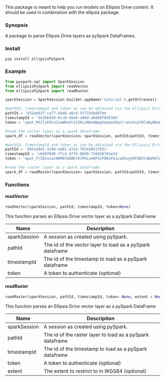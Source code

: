 This package is meant to help you run models on Ellipsis Drive content. It should be used in combination with the ellipsis package.


### Synopsis
A package to parse Ellipsis Drive layers as pySpark DataFrames.

### Install
```python
pip install ellipsisPySpark
```

### Example
```python
from pyspark.sql import SparkSession
from ellipsisPySpark import readVector
from ellipsisPySpark import readRaster

sparkSession = SparkSession.builder.appName('tutorial').getOrCreate()

#pathId, timestampId and token as can be obtained via the Ellipsis Drive interface via 'integrate'
pathId = '632aeb3f-ca77-4bdd-a8cd-5f733dbd87ee'
timestampId = 'da3bb83d-8cc0-45e4-a96d-e6db0f83616b'
token = 'epat_MY2lyE9txCGaWHxUt1CXkLnMUoAWpgkepma3XqzlranvhcpY8CaByBAaBpOybKOK'

#read the vector layer as a spark dataframe
spark_df = readVector(sparkSession= sparkSession, pathId=pathId, timestampId=timestampId, token=token)

#pathId, timestampId and token as can be obtained via the Ellipsis Drive interface via 'integrate'
pathId = 'd951d941-3340-4a81-a7a3-f87e3651f83c'
timestampId = 'c6d976d8-7fc3-4ff4-80d9-734928701e24'
token = 'epat_Fr2QlosaiN0M0tGEWhlRlPhLnmOP5xP0OuPq1ca6kzgtRF6D3l4Bd94lOSu7RcQ8'

#read the raster layer as a spark dataframe
spark_df = readRaster(sparkSession= sparkSession, pathId=pathId, timestampId=timestampId, token=token)


```


### Functions

#### readVector

```python
readVector(sparkSession, pathId, timestampId, token=None)
```

This function parses an Ellipsis Drive vector layer as a pySpark DataFrame

| Name        | Description |
| ----------- | -----------|
| sparkSession        | A session as created using pySpark. |
| pathId        | The id of the vector layer to load as a pySpark dataframe |
| timestampId        | The id of the timestamp to load as a pySpark dataframe |
| token        | A token to authenticate (optional)|


#### readRaster

```python
readRaster(sparkSession, pathId, timestampId, token= None, extent = None)
```

This function parses an Ellipsis Drive vector layer as a pySpark DataFrame

| Name         | Description                                               |
|--------------|-----------------------------------------------------------|
| sparkSession | A session as created using pySpark.                       |
| pathId       | The id of the raster layer to load as a pySpark dataframe |
| timestampId  | The id of the timestamp to load as a pySpark dataframe    |
| token        | A token to authenticate (optional)                        |
| extent       | The extent to restrict to in WGS84 (optional)             |


